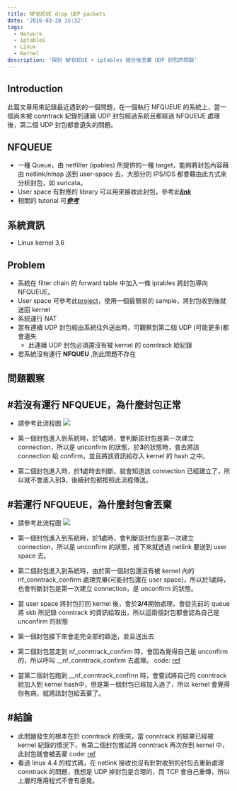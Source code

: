 ```yaml
---
title: NFQUEUE drop UDP packets
date: '2016-03-20 15:32'
tags:
  - Network
  - iptables
  - Linux
  - Kernel
description: '探討 NFQUEUE + iptables 結合後丟棄 UDP 封包的問題'
---
```


## Introduction
此篇文章用來記錄最近遇到的一個問題，在一個執行 NFQUEUE 的系統上，當一個尚未被 conntrack 紀錄的連續 UDP 封包經過系統且都經過 NFQUEUE 處理後，第二個 UDP 封包都會遺失的問題。

## NFQUEUE
- 一種 Queue，由 netfilter (ipables) 所提供的一種 target，能夠將封包內容藉由 netlink/nmap 送到 user-space 去，大部分的 IPS/IDS 都會藉由此方式來分析封包，如 suricata。
- User space 有對應的 library 可以用來接收此封包，參考此[***link***](http://www.netfilter.org/projects/libnetfilter_queue/)
- 相關的 tutorial 可[***參考***](https://home.regit.org/netfilter-en/using-nfqueue-and-libnetfilter_queue/)


## 系統資訊
- Linux kernel 3.6

## Problem
- 系統在 filter chain 的 forward table 中加入一條 iptables 將封包導向 NFQUEUE。
- User space 可參考此[project](https://github.com/irontec/netfilter-nfqueue-samples)，使用一個最簡易的 sample，將封包收到後就送回 kernel
- 系統運行 NAT
- 當有連續 UDP 封包經由系統往外送出時，可觀察到第二個 UDP (可能更多)都會遺失
	- 此連續 UDP 封包必須還沒有被 kernel 的 conntrack 給紀錄
- 若系統沒有運行 **NFQUEU** ,則此問題不存在

## 問題觀察
## #若沒有運行 NFQUEUE，為什麼封包正常
- 請參考此流程圖
![](https://lh3.googleusercontent.com/-zE8ZORw-gM4/Vu7F8Cu-WSI/AAAAAAAAFKk/zVj-3sFOErg8Jrnn0XHOewe5-m5QjmGggCCo/s806-Ic42/without_nfqueue.png)
- 第一個封包進入到系統時，於**1**處時，會判斷該封包是第一次建立 connection，所以是 unconfirm 的狀態，於**3**的狀態時，會去將該 connection 給 confirm，並且將該資訊給存入 kernel 的 hash 之中。

- 第二個封包進入時，於**1**處時去判斷，就會知道該 connection 已經建立了，所以就不會進入到**3**，後續封包都按照此流程傳送。


## #若運行 NFQUEUE，為什麼封包會丟棄
- 請參考此流程圖
![](https://lh3.googleusercontent.com/-timTg7c3jfU/Vu7GBU6s6vI/AAAAAAAAFKo/amgicDdly0EjTI8faCi8D3jg1HSk2vNWwCCo/s1106-Ic42/with_nfqueu.png)
- 第一個封包進入到系統時，於**1**處時，會判斷該封包是第一次建立 connection，所以是 unconfirm 的狀態，接下來就透過 netlink 要送到 user space 去。

- 第二個封包進入到系統時，由於第一個封包還沒有被 kernel 內的 nf_conntrack_confirm 處理完畢(可能封包還在 user space)，所以於1處時，也會判斷封包是第一次建立 connection，是 unconfirm 的狀態。

- 當 user space 將封包打回 kernel 後，會於**3/4**開始處理，會從先前的 queue 將 skb 所記錄 conntrack 的資訊給取出，所以這兩個封包都會認為自己是 unconfirm 的狀態

- 第一個封包接下來會走完全部的路途，並且送出去

- 第二個封包當走到 nf_conntrack_confirm 時，會因為覺得自己是 unconfirm 的，所以呼叫 __nf_conntrack_confirm 去處理。
	code: [ref](https://git.kernel.org/cgit/linux/kernel/git/stable/linux-stable.git/tree/include/net/netfilter/nf_conntrack_core.h#n69)

- 當第二個封包跑到 __nf_conntrack_confirm 時，會嘗試將自己的 conntrack 給加入到 kernel hash中，但是第一個封包已經加入過了，所以 kernel 會覺得你有病，就將該封包給丟棄了。

## #結論
- 此問題發生的根本在於 conntrack 的衝突，當 conntrack 的結果已經被 kernel 紀錄的情況下，有第二個封包嘗試將 conntrack 再次存到 kernel 中，此封包就會被丟棄
	code:  [ref](https://git.kernel.org/cgit/linux/kernel/git/stable/linux-stable.git/tree/net/netfilter/nf_conntrack_core.c?h=linux-3.6.y#n511)
- 看過 linux 4.4 的程式碼，在 netlink 接收也沒有針對收到的封包去重新處理 conntrack 的問題，我想是 UDP 掉封包是合理的，而 TCP 會自己重傳，所以上層的應用程式不會有感覺。

